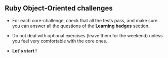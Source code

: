 ## Ruby Object-Oriented challenges

- For each core-challenge, check that all the tests pass, and make sure you can answer all the questions of the **Learning badges** section.
- Do not deal with optional exercises (leave them for the weekend) unless you feel very comfortable with the core ones.

- **Let's start !**

